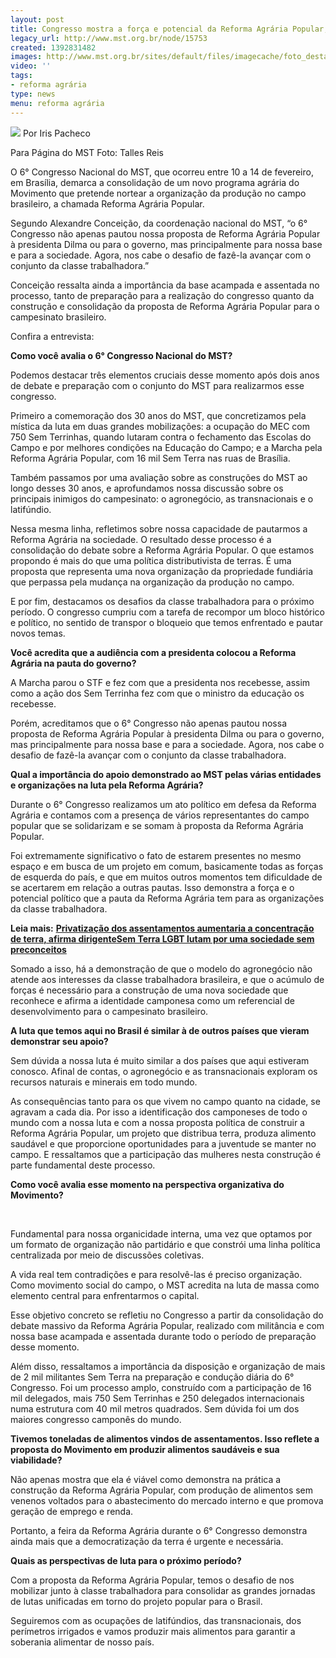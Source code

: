 ```yaml
---
layout: post
title: Congresso mostra a força e potencial da Reforma Agrária Popular, afirma Conceição
legacy_url: http://www.mst.org.br/node/15753
created: 1392831482
images: http://www.mst.org.br/sites/default/files/imagecache/foto_destaque/congresso_talles!.jpg
video: ''
tags:
- reforma agrária
type: news
menu: reforma agrária
---
```



![](/sites/default/files/congresso_talles.jpg)
Por Iris Pacheco 

Para Página do MST
Foto: Talles Reis


O 6° Congresso Nacional do MST, que ocorreu entre 10 a 14 de fevereiro, em Brasília, demarca a consolidação de um novo programa agrária do Movimento que pretende nortear a organização da produção no campo brasileiro, a chamada Reforma Agrária Popular. 


Segundo Alexandre Conceição, da coordenação nacional do MST, “o 6° Congresso não apenas pautou nossa proposta de Reforma Agrária Popular à presidenta Dilma ou para o governo, mas principalmente para nossa base e para a sociedade. Agora, nos cabe o desafio de fazê-la avançar com o conjunto da classe trabalhadora.”


Conceição ressalta ainda a importância da base acampada e assentada no processo, tanto de preparação para a realização do congresso quanto da construção e consolidação da proposta de Reforma Agrária Popular para o campesinato brasileiro. 


Confira a entrevista:


**Como você avalia o 6° Congresso Nacional do MST?**

Podemos destacar três elementos cruciais desse momento após dois anos de debate e preparação com o conjunto do MST para realizarmos esse congresso.


Primeiro a comemoração dos 30 anos do MST, que concretizamos pela mística da luta em duas grandes mobilizações: a ocupação do MEC com 750 Sem Terrinhas, quando lutaram contra o fechamento das Escolas do Campo e por melhores condições na Educação do Campo; e a Marcha pela Reforma Agrária Popular, com 16 mil Sem Terra nas ruas de Brasília.


Também passamos por uma avaliação sobre as construções do MST ao longo desses 30 anos, e aprofundamos nossa discussão sobre os principais inimigos do campesinato: o agronegócio, as transnacionais e o latifúndio. 


Nessa mesma linha, refletimos sobre nossa capacidade de pautarmos a Reforma Agrária na sociedade. O resultado desse processo é a consolidação do debate sobre a Reforma Agrária Popular. O que estamos propondo é mais do que uma política distributivista de terras. É uma proposta que representa uma nova organização da propriedade fundiária que perpassa pela mudança na organização da produção no campo. 


E por fim, destacamos os desafios da classe trabalhadora para o próximo período. O congresso cumpriu com a tarefa de recompor um bloco histórico e político, no sentido de transpor o bloqueio que temos enfrentado e pautar novos temas.  

**Você acredita que a audiência com a presidenta colocou a Reforma Agrária na pauta do governo?**


A Marcha parou o STF e fez com que a presidenta nos recebesse, assim como a ação dos Sem Terrinha fez com que o ministro da educação os recebesse. 


Porém, acreditamos que o 6° Congresso não apenas pautou nossa proposta de Reforma Agrária Popular à presidenta Dilma ou para o governo, mas principalmente para nossa base e para a sociedade. Agora, nos cabe o desafio de fazê-la avançar com o conjunto da classe trabalhadora. 


**Qual a importância do apoio demonstrado ao MST pelas várias entidades e organizações na luta pela Reforma Agrária?**

Durante o 6° Congresso realizamos um ato político em defesa da Reforma Agrária e contamos com a presença de vários representantes do campo popular que se solidarizam e se somam à proposta da Reforma Agrária Popular. 


Foi extremamente significativo o fato de estarem presentes no mesmo espaço e em busca de um projeto em comum, basicamente todas as forças de esquerda do país, e que em muitos outros momentos tem dificuldade de se acertarem em relação a outras pautas. Isso demonstra a força e o potencial político que a pauta da Reforma Agrária tem para as organizações da classe trabalhadora.


**Leia mais:**
[**Privatização dos assentamentos aumentaria a concentração de terra, afirma dirigente**](http://www.mst.org.br/node/15743)[**Sem Terra LGBT lutam por uma sociedade sem preconceitos**](http://www.mst.org.br/node/15752)  

Somado a isso, há a demonstração de que o modelo do agronegócio não atende aos interesses da classe trabalhadora brasileira, e que o acúmulo de forças é necessário para a construção de uma nova sociedade que reconhece e afirma a identidade camponesa como um referencial de desenvolvimento para o campesinato brasileiro. 


**A luta que temos aqui no Brasil é similar à de outros países que vieram demonstrar seu apoio?**

Sem dúvida a nossa luta é muito similar a dos países que aqui estiveram conosco. Afinal de contas, o agronegócio e as transnacionais exploram os recursos naturais e minerais em todo mundo. 


As consequências tanto para os que vivem no campo quanto na cidade, se agravam a cada dia. Por isso a identificação dos camponeses de todo o mundo com a nossa luta e com a nossa proposta política de construir a Reforma Agrária Popular, um projeto que distribua terra, produza alimento saudável e que proporcione oportunidades para a juventude se manter no campo. E ressaltamos que a participação das mulheres nesta construção é parte fundamental deste processo.


**Como você avalia esse momento na perspectiva organizativa do Movimento?**

 

Fundamental para nossa organicidade interna, uma vez que optamos por um formato de organização não partidário e que constrói uma linha política centralizada por meio de discussões coletivas. 


A vida real tem contradições e para resolvê-las é preciso organização. Como movimento social do campo, o MST acredita na luta de massa como elemento central para enfrentarmos o capital. 


Esse objetivo concreto se refletiu no Congresso a partir da consolidação do debate massivo da Reforma Agrária Popular, realizado com militância e com nossa base acampada e assentada durante todo o período de preparação desse momento. 


Além disso, ressaltamos a importância da disposição e organização de mais de 2 mil militantes Sem Terra na preparação e condução diária do 6° Congresso. Foi um processo amplo, construído com a participação de 16 mil delegados, mais 750 Sem Terrinhas e 250 delegados internacionais numa estrutura com 40 mil metros quadrados. Sem dúvida foi um dos maiores congresso camponês do mundo.


**Tivemos toneladas de alimentos vindos de assentamentos. Isso reflete a proposta do Movimento em produzir alimentos saudáveis e sua viabilidade?**

Não apenas mostra que ela é viável como demonstra na prática a construção da Reforma Agrária Popular, com produção de alimentos sem venenos voltados para o abastecimento do mercado interno e que promova geração de emprego e renda. 


Portanto, a feira da Reforma Agrária durante o 6° Congresso demonstra ainda mais que a democratização da terra é urgente e necessária. 


**Quais as perspectivas de luta para o próximo período?**

Com a proposta da Reforma Agrária Popular, temos o desafio de nos mobilizar junto à classe trabalhadora para consolidar as grandes jornadas de lutas unificadas em torno do projeto popular para o Brasil. 


Seguiremos com as ocupações de latifúndios, das transnacionais, dos perímetros irrigados e vamos produzir mais alimentos para garantir a soberania alimentar de nosso país.
